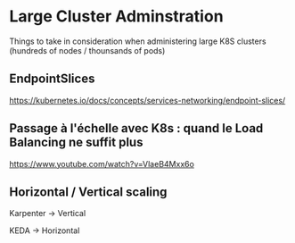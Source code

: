 # Large Cluster Adminstration

Things to take in consideration when administering large K8S clusters (hundreds of nodes / thounsands of pods)

## EndpointSlices

https://kubernetes.io/docs/concepts/services-networking/endpoint-slices/


## Passage à l'échelle avec K8s : quand le Load Balancing ne suffit plus

https://www.youtube.com/watch?v=VlaeB4Mxx6o

## Horizontal / Vertical scaling

Karpenter -> Vertical

KEDA -> Horizontal
